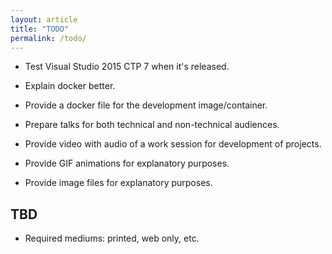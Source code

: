 ```yaml
---
layout: article
title: "TODO"
permalink: /todo/
---
```


* Test Visual Studio 2015 CTP 7 when it's released.

* Explain docker better.

* Provide a docker file for the development image/container.

* Prepare talks for both technical and non-technical audiences.

* Provide video with audio of a work session for development of projects.

* Provide GIF animations for explanatory purposes.

* Provide image files for explanatory purposes.

<!--
write introduction
write methodology
-->

## TBD

* Required mediums: printed, web only, etc.
